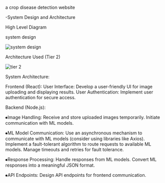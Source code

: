 a crop disease detection website

-System Design and Architecture

High Level Diagram

system design

![system design](https://github.com/oNavShaHo/CropDetector/assets/106837111/785e6558-d203-42fc-97a0-1d1d8e535f17)



Architecture Used (Tier 2)

![tier 2](https://github.com/oNavShaHo/CropDetector/assets/106837111/bba2d000-63fe-463d-8d07-1a9d61c47c64)



System Architecture:

Frontend (React): User Interface: Develop a user-friendly UI for image uploading and displaying results. User Authentication: Implement user authentication for secure access.

Backend (Node.js):

⦁Image Handling: Receive and store uploaded images temporarily. Initiate communication with ML models.

⦁ML Model Communication: Use an asynchronous mechanism to communicate with ML models (consider using libraries like Axios). Implement a fault-tolerant algorithm to route requests to available ML models. Manage timeouts and retries for fault tolerance.

⦁Response Processing: Handle responses from ML models. Convert ML responses into a meaningful JSON format.

⦁API Endpoints: Design API endpoints for frontend communication.
